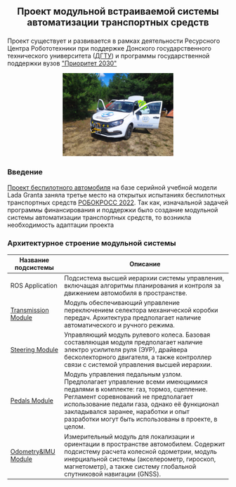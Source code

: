 <h2><p align="center">Проект модульной встраиваемой системы автоматизации транспортных средств</p></h2>

Проект существует и развивается в рамках деятельности Ресурсного Центра Робототехники при поддержке Донского государственного технического университета ([ДГТУ](https://donstu.ru/)) и программы государственной поддержки вузов ["Приоритет 2030"](https://priority2030.ru)

<p align="center"><img width=50% src="https://github.com/RCR-DSTU/DSTU-Autonomous-car/blob/main/images/DSTU-Car.jpg"></p>

<h3><p align="left">Введение</p></h3>

[Проект беспилотного автомобиля](https://github.com/Casonka/Robocross) на базе серийной учебной модели Lada Granta заняла третье место на открытых испытаниях беспилотных транспортных средств [РОБОКРОСС 2022](https://www.russianrobotics.ru/competition/robocros/). Так как, изначальной задачей программы финансирования и поддержки было создание модульной системы автоматизации транспортных средств, то возникла необходимость адаптации проекта 


<h3><p align="left">Архитектурное строение модульной системы</p></h3>

| Название подсистемы | Описание |
| ------ | ------ |
| ROS Application | Подсистема высшей иерархии системы управления, включащая алгоритмы планирования и контроля за движением автомобиля в пространстве. |
| [Transmission Module](https://github.com/RCR-DSTU/CarGearBoxModule) | Модуль обеспечивающий управление переключением селектора механической коробки передач. Архитектура предполагает наличие автоматического и ручного режима. |
| [Steering Module](https://github.com/RCR-DSTU/CarSteeringModule) | Управляющий модуль рулевого колеса. Базовая составляющая модуля предполагает наличие электро усилителя руля (ЭУР), драйвера бесколекторного двигателя, а также контроллер связи с системой управления высшей иерархии. |
| [Pedals Module](https://github.com/RCR-DSTU/CarPedalsModule) | Модуль управления педальным узлом. Предполагает управление всеми имеющимися педалями в комплекте: газ, тормоз, сцепление. Регламент соревнований не предполагает использование педали газа, однако её функционал закладывался заранее, наработки и опыт разработки могут быть использованы в проекте, в целом. |
| [Odometry&IMU Module](https://github.com/Casonka/CarOdometryModule) | Измерительный модуль для локализации и ориентации в пространстве автомобилем. Содержит подсистему расчета колесной одометрии, модуль инерциальной системы (акселерометр, гироскоп, магнетометр), а также систему глобальной спутниковой навигации (GNSS).  |

